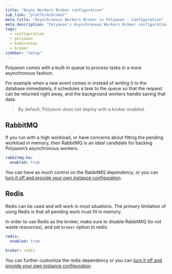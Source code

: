 ```yaml
---
title: "Async Workers Broker configuration"
sub_link: "platform/broker"
meta_title: "Asynchronous Workers Broker in Polyaxon - Configuration"
meta_description: "Polyaxon's Asynchronous Workers Broker configuration."
tags:
  - configuration
  - polyaxon
  - kubernetes
  - broker
sidebar: "setup"
---
```


Polyaxon comes with a built-in queue to process tasks in a more asynchronous fashion.

For example when a new event comes in instead of writing it to the database immediately,
it schedules a task to the queue so that the request can be returned right away,
and the background workers handle saving that data.

> By default, Polyaxon does not deploy with a broker enabled.


## RabbitMQ

If you run with a high workload, or have concerns about fitting the pending workload in memory,
then RabbitMQ is an ideal candidate for backing Polyaxon’s asynchronous workers.

```yaml
rabbitmq-ha:
  enabled: true
```

You can have as much control on the RabbitMQ dependency, or you can [turn it off and provide your own instance configuration](/docs/setup/platform/postgresql-ha/).


## Redis

Redis can be used and will work in most situations.
The primary limitation of using Redis is that all pending work must fit in memory.

In order to use Redis as the broker, make sure to disable RabbitMQ (to not waste resources), and set `broker` option to redis:

```yaml
redis:
  enabled: true

broker: redis
```

You can further customize the redis dependency or you can [turn it off and provide your own instance configuration](/docs/setup/platform/redis-ha/).
